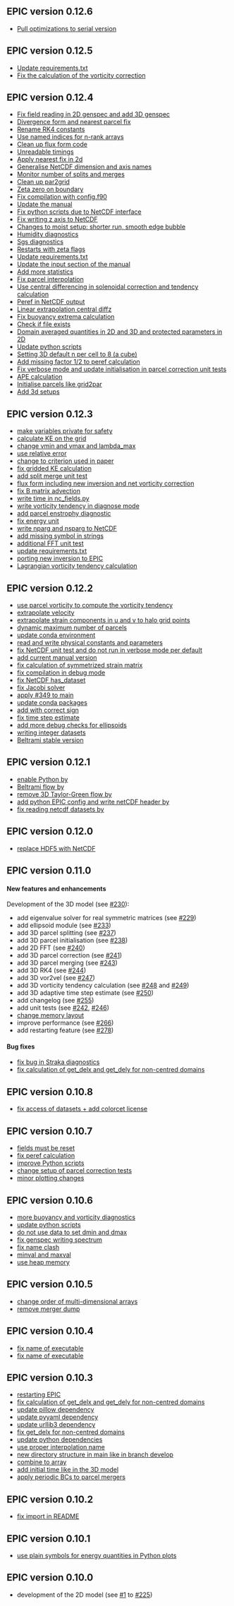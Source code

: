 ## EPIC version 0.12.6
* [Pull optimizations to serial version](https://github.com/EPIC-model/epic/pull/500)

## EPIC version 0.12.5
* [Update requirements.txt](https://github.com/EPIC-model/epic/pull/450)
* [Fix the calculation of the vorticity correction](https://github.com/EPIC-model/epic/pull/484)

## EPIC version 0.12.4
* [Fix field reading in 2D genspec and add 3D genspec](https://github.com/matt-frey/epic/pull/346)
* [Divergence form and nearest parcel fix](https://github.com/matt-frey/epic/pull/399)
* [Rename RK4 constants](https://github.com/matt-frey/epic/pull/401)
* [Use named indices for n-rank arrays](https://github.com/matt-frey/epic/pull/400)
* [Clean up flux form code](https://github.com/matt-frey/epic/pull/402)
* [Unreadable timings](https://github.com/matt-frey/epic/pull/405)
* [Apply nearest fix in 2d](https://github.com/matt-frey/epic/pull/403)
* [Generalise NetCDF dimension and axis names](https://github.com/matt-frey/epic/pull/406)
* [Monitor number of splits and merges](https://github.com/matt-frey/epic/pull/407)
* [Clean up par2grid](https://github.com/matt-frey/epic/pull/409)
* [Zeta zero on boundary](https://github.com/matt-frey/epic/pull/408)
* [Fix compilation with config.f90](https://github.com/matt-frey/epic/pull/410)
* [Update the manual](https://github.com/matt-frey/epic/pull/411)
* [Fix python scripts due to NetCDF interface](https://github.com/matt-frey/epic/pull/412)
* [Fix writing z axis to NetCDF](https://github.com/matt-frey/epic/pull/413)
* [Changes to moist setup: shorter run, smooth edge bubble](https://github.com/matt-frey/epic/pull/414)
* [Humidity diagnostics](https://github.com/matt-frey/epic/pull/415)
* [Sgs diagnostics](https://github.com/matt-frey/epic/pull/416)
* [Restarts with zeta flags](https://github.com/matt-frey/epic/pull/417)
* [Update requirements.txt](https://github.com/matt-frey/epic/pull/418)
* [Update the input section of the manual](https://github.com/matt-frey/epic/pull/419)
* [Add more statistics](https://github.com/matt-frey/epic/pull/420)
* [Fix parcel interpolation](https://github.com/matt-frey/epic/pull/423)
* [Use central differencing in solenoidal correction and tendency calculation](https://github.com/matt-frey/epic/pull/425)
* [Peref in NetCDF output](https://github.com/matt-frey/epic/pull/422)
* [Linear extrapolation central diffz](https://github.com/matt-frey/epic/pull/426)
* [Fix buoyancy extrema calculation](https://github.com/matt-frey/epic/pull/427)
* [Check if file exists](https://github.com/matt-frey/epic/pull/430)
* [Domain averaged quantities in 2D and 3D and protected parameters in 2D](https://github.com/matt-frey/epic/pull/431)
* [Update python scripts](https://github.com/matt-frey/epic/pull/432)
* [Setting 3D default n per cell to 8 (a cube)](https://github.com/matt-frey/epic/pull/434)
* [Add missing factor 1/2 to peref calculation](https://github.com/matt-frey/epic/pull/437)
* [Fix verbose mode and update initialisation in parcel correction unit tests](https://github.com/matt-frey/epic/pull/435)
* [APE calculation](https://github.com/matt-frey/epic/pull/440)
* [Initialise parcels like grid2par](https://github.com/matt-frey/epic/pull/441)
* [Add 3d setups](https://github.com/matt-frey/epic/pull/433)

## EPIC version 0.12.3
* [make variables private for safety](https://github.com/matt-frey/epic/pull/359)
* [calculate KE on the grid](https://github.com/matt-frey/epic/pull/358)
* [change vmin and vmax and lambda_max](https://github.com/matt-frey/epic/pull/345)
* [use relative error](https://github.com/matt-frey/epic/pull/360)
* [change to criterion used in paper](https://github.com/matt-frey/epic/pull/344)
* [fix gridded KE calculation](https://github.com/matt-frey/epic/pull/381)
* [add split merge unit test](https://github.com/matt-frey/epic/pull/380)
* [flux form including new inversion and net vorticity correction](https://github.com/matt-frey/epic/pull/379)
* [fix B matrix advection](https://github.com/matt-frey/epic/pull/388)
* [write time in nc_fields.py](https://github.com/matt-frey/epic/pull/389)
* [write vorticity tendency in diagnose mode](https://github.com/matt-frey/epic/pull/390)
* [add parcel enstrophy diagnostic](https://github.com/matt-frey/epic/pull/391)
* [fix energy unit](https://github.com/matt-frey/epic/pull/392)
* [write nparg and nsparg to NetCDF](https://github.com/matt-frey/epic/pull/393)
* [add missing symbol in strings](https://github.com/matt-frey/epic/pull/394)
* [additional FFT unit test](https://github.com/matt-frey/epic/pull/395)
* [update requirements.txt](https://github.com/matt-frey/epic/pull/396)
* [porting new inversion to EPIC](https://github.com/matt-frey/epic/pull/397)
* [Lagrangian vorticity tendency calculation](https://github.com/matt-frey/epic/pull/398)
## EPIC version 0.12.2
* [use parcel vorticity to compute the vorticity tendency](https://github.com/matt-frey/epic/pull/327)
* [extrapolate velocity](https://github.com/matt-frey/epic/pull/333)
* [extrapolate strain components in u and v to halo grid points](https://github.com/matt-frey/epic/pull/336)
* [dynamic maximum number of parcels](https://github.com/matt-frey/epic/pull/334)
* [update conda environment](https://github.com/matt-frey/epic/pull/339)
* [read and write physical constants and parameters](https://github.com/matt-frey/epic/pull/337)
* [fix NetCDF unit test and do not run in verbose mode per default](https://github.com/matt-frey/epic/pull/340)
* [add current manual version](https://github.com/matt-frey/epic/pull/341)
* [fix calculation of symmetrized strain matrix](https://github.com/matt-frey/epic/pull/342)
* [fix compilation in debug mode](https://github.com/matt-frey/epic/pull/343)
* [fix NetCDF has_dataset](https://github.com/matt-frey/epic/pull/348)
* [fix Jacobi solver](https://github.com/matt-frey/epic/pull/349)
* [apply  #349 to main](https://github.com/matt-frey/epic/pull/350)
* [update conda packages](https://github.com/matt-frey/epic/pull/353)
* [add with correct sign](https://github.com/matt-frey/epic/pull/351)
* [fix time step estimate](https://github.com/matt-frey/epic/pull/354)
* [add more debug checks for ellipsoids](https://github.com/matt-frey/epic/pull/355)
* [writing integer datasets](https://github.com/matt-frey/epic/pull/356)
* [Beltrami stable version](https://github.com/matt-frey/epic/pull/357)
## EPIC version 0.12.1
* [enable Python by](https://github.com/matt-frey/epic/pull/328)
* [Beltrami flow by](https://github.com/matt-frey/epic/pull/330)
* [remove 3D Taylor-Green flow by](https://github.com/matt-frey/epic/pull/331)
* [add python EPIC config and write netCDF header by](https://github.com/matt-frey/epic/pull/329)
* [fix reading netcdf datasets by](https://github.com/matt-frey/epic/pull/332)
## EPIC version 0.12.0
* [replace HDF5 with NetCDF](https://github.com/matt-frey/epic/pull/325)
## EPIC version 0.11.0
#### New features and enhancements
Development of the 3D model (see [#230](https://github.com/matt-frey/epic/issues/230)):
* add eigenvalue solver for real symmetric matrices (see [#229](https://github.com/matt-frey/epic/pull/229))
* add ellipsoid module (see [#233](https://github.com/matt-frey/epic/pull/233))
* add 3D parcel splitting (see [#237](https://github.com/matt-frey/epic/pull/237))
* add 3D parcel initialisation (see [#238](https://github.com/matt-frey/epic/pull/238))
* add 2D FFT (see [#240](https://github.com/matt-frey/epic/pull/240))
* add 3D parcel correction (see [#241](https://github.com/matt-frey/epic/pull/241))
* add 3D parcel merging (see [#243](https://github.com/matt-frey/epic/pull/243))
* add 3D RK4 (see [#244](https://github.com/matt-frey/epic/pull/244))
* add 3D vor2vel (see [#247](https://github.com/matt-frey/epic/pull/247))
* add 3D vorticity tendency calculation (see [#248](https://github.com/matt-frey/epic/pull/248) and [#249](https://github.com/matt-frey/epic/pull/249))
* add 3D adaptive time step estimate (see [#250](https://github.com/matt-frey/epic/pull/250))
* add changelog (see [#255](https://github.com/matt-frey/epic/pull/255))
* add unit tests (see [#242](https://github.com/matt-frey/epic/pull/242), [#246](https://github.com/matt-frey/epic/pull/246))
* [change memory layout](https://github.com/matt-frey/epic/pull/264)
* improve performance (see [#266](https://github.com/matt-frey/epic/pull/266))
* add restarting feature (see [#278](https://github.com/matt-frey/epic/pull/278))
#### Bug fixes
* [fix bug in Straka diagnostics](https://github.com/matt-frey/epic/pull/265)
* [fix calculation of get_delx and get_dely for non-centred domains](https://github.com/matt-frey/epic/pull/279)
## EPIC version 0.10.8
* [fix access of datasets + add colorcet license](https://github.com/matt-frey/epic/pull/321)
## EPIC version 0.10.7
* [fields must be reset](https://github.com/matt-frey/epic/pull/315)
* [fix peref calculation](https://github.com/matt-frey/epic/pull/317)
* [improve Python scripts](https://github.com/matt-frey/epic/pull/318)
* [change setup of parcel correction tests](https://github.com/matt-frey/epic/pull/316)
* [minor plotting changes](https://github.com/matt-frey/epic/pull/319)
## EPIC version 0.10.6
* [more buoyancy and vorticity diagnostics](https://github.com/matt-frey/epic/pull/310)
* [update python scripts](https://github.com/matt-frey/epic/pull/308)
* [do not use data to set dmin and dmax](https://github.com/matt-frey/epic/pull/311)
* [fix genspec writing spectrum](https://github.com/matt-frey/epic/pull/309)
* [fix name clash](https://github.com/matt-frey/epic/pull/312)
* [minval and maxval](https://github.com/matt-frey/epic/pull/313)
* [use heap memory](https://github.com/matt-frey/epic/pull/314)
## EPIC version 0.10.5
* [change order of multi-dimensional arrays](https://github.com/matt-frey/epic/pull/302)
* [remove merger dump](https://github.com/matt-frey/epic/pull/304)
## EPIC version 0.10.4
* [fix name of executable](https://github.com/matt-frey/epic/pull/299)
* [fix name of executable](https://github.com/matt-frey/epic/pull/301)
## EPIC version 0.10.3
* [restarting EPIC](https://github.com/matt-frey/epic/pull/278)
* [fix calculation of get_delx and get_dely for non-centred domains](https://github.com/matt-frey/epic/pull/279)
* [update pillow dependency](https://github.com/matt-frey/epic/pull/280)
* [update pyyaml dependency](https://github.com/matt-frey/epic/pull/281)
* [update urllib3 dependency](https://github.com/matt-frey/epic/pull/282)
* [fix get_delx for non-centred domains](https://github.com/matt-frey/epic/pull/283)
* [update python dependencies](https://github.com/matt-frey/epic/pull/285)
* [use proper interpolation name](https://github.com/matt-frey/epic/pull/287)
* [new directory structure in main like in branch develop](https://github.com/matt-frey/epic/pull/291)
* [combine to array](https://github.com/matt-frey/epic/pull/293)
* [add initial time like in the 3D model](https://github.com/matt-frey/epic/pull/295)
* [apply periodic BCs to parcel mergers](https://github.com/matt-frey/epic/pull/298)
## EPIC version 0.10.2
* [fix import in README](https://github.com/matt-frey/epic/commit/fa36d763f9ee9d16c60b9bca58a5bc60e5464105)
## EPIC version 0.10.1
* [use plain symbols for energy quantities in Python plots](https://github.com/matt-frey/epic/commit/9337c95b6851f7f0b7546f7ff40d3acdbad78844)
## EPIC version 0.10.0
* development of the 2D model (see [#1](https://github.com/matt-frey/epic/pull/1) to [#225](https://github.com/matt-frey/epic/pull/225))
